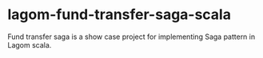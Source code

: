 # lagom-fund-transfer-saga-scala
Fund transfer saga is a show case project for implementing Saga pattern in Lagom scala.

